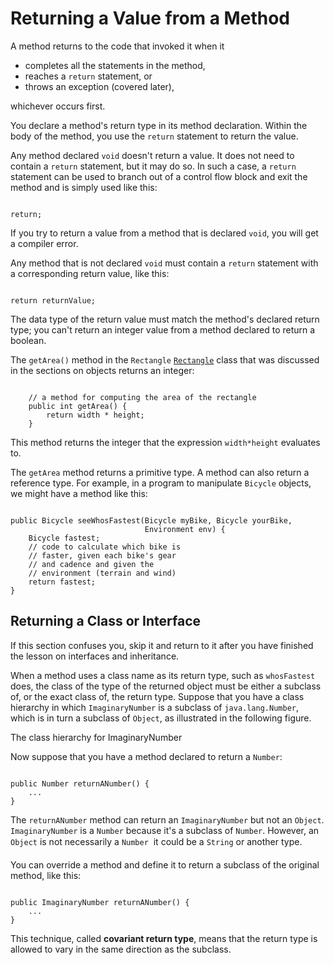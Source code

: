 
# Returning a Value from a Method

A method returns to the code that invoked it when it

- completes all the statements in the method,
- reaches a `return` statement, or
- throws an exception (covered later),

whichever occurs first.

You declare a method's return type in its method declaration. Within the body of the method, you use the `return` statement to return the value.

Any method declared `void` doesn't return a value. It does not need to contain a `return` statement, but it may do so. In such a case, a `return` statement can be used to branch out of a control flow block and exit the method and is simply used like this:

```

return;

```

If you try to return a value from a method that is declared `void`, you will get a compiler error.

Any method that is not declared `void` must contain a `return` statement with a corresponding return value, like this:

```

return returnValue;

```

The data type of the return value must match the method's declared return type; you can't return an integer value from a method declared to return a boolean.

The `getArea()` method in the `Rectangle` 
[`Rectangle`](examples/Rectangle.java) class that was discussed in the sections on objects returns an integer:

```

    // a method for computing the area of the rectangle
    public int getArea() {
        return width * height;
    }

```

This method returns the integer that the expression `width*height` evaluates to.

The `getArea` method returns a primitive type. A method can also return a reference type. For example, in a program to manipulate `Bicycle` objects, we might have a method like this:

```

public Bicycle seeWhosFastest(Bicycle myBike, Bicycle yourBike,
                              Environment env) {
    Bicycle fastest;
    // code to calculate which bike is 
    // faster, given each bike's gear 
    // and cadence and given the 
    // environment (terrain and wind)
    return fastest;
}

```

## Returning a Class or Interface

If this section confuses you, skip it and return to it after you have finished the 
lesson
 on interfaces and inheritance.

When a method uses a class name as its return type, such as `whosFastest` does, the class of the type of the returned object must be either a subclass of, or the exact class of, the return type. Suppose that you have a class hierarchy in which `ImaginaryNumber` is a subclass of `java.lang.Number`, which is in turn a subclass of `Object`, as illustrated in 
the following figure.

The class hierarchy for ImaginaryNumber

Now suppose that you have a method declared to return a `Number`:

```

public Number returnANumber() {
    ...
}

```

The `returnANumber` method can return an `ImaginaryNumber` but not an `Object`. `ImaginaryNumber` is a `Number` because it's a subclass of `Number`. However, an `Object` is not necessarily a `Number` &#151; it could be a `String` or another type.

You can override a method and define it to return a subclass of the original method, like this:

```

public ImaginaryNumber returnANumber() {
    ...
}

```

This technique, called **covariant return type**, means that the return type is allowed to vary in the same direction as the subclass.
